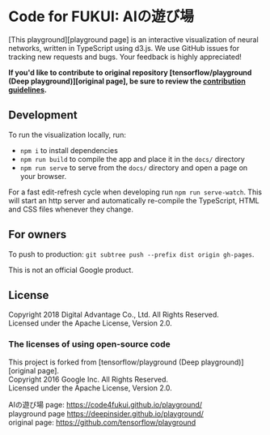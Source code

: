 # Code for FUKUI: AIの遊び場

[This playground][playground page] is an interactive visualization of neural networks, written in
TypeScript using d3.js. We use GitHub issues for tracking new requests and bugs.
Your feedback is highly appreciated!

**If you'd like to contribute to original repository [tensorflow/playground (Deep playground)][original page], be sure to review the [contribution guidelines](CONTRIBUTING.md).**

## Development

To run the visualization locally, run:

- `npm i` to install dependencies
- `npm run build` to compile the app and place it in the `docs/` directory
- `npm run serve` to serve from the `docs/` directory and open a page on your browser.

For a fast edit-refresh cycle when developing run `npm run serve-watch`.
This will start an http server and automatically re-compile the TypeScript,
HTML and CSS files whenever they change.

## For owners

To push to production: `git subtree push --prefix dist origin gh-pages`.

This is not an official Google product.

## License

Copyright 2018 Digital Advantage Co., Ltd. All Rights Reserved.  
Licensed under the Apache License, Version 2.0.

### The licenses of using open-source code

This project is forked from [tensorflow/playground (Deep playground)][original page].  
Copyright 2016 Google Inc. All Rights Reserved.  
Licensed under the Apache License, Version 2.0.

AIの遊び場 page: https://code4fukui.github.io/playground/  
playground page https://deepinsider.github.io/playground/  
original page: https://github.com/tensorflow/playground  
